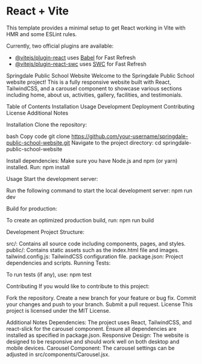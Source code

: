 # React + Vite

This template provides a minimal setup to get React working in Vite with HMR and some ESLint rules.

Currently, two official plugins are available:

- [@vitejs/plugin-react](https://github.com/vitejs/vite-plugin-react/blob/main/packages/plugin-react/README.md) uses [Babel](https://babeljs.io/) for Fast Refresh
- [@vitejs/plugin-react-swc](https://github.com/vitejs/vite-plugin-react-swc) uses [SWC](https://swc.rs/) for Fast Refresh


Springdale Public School Website
Welcome to the Springdale Public School website project! This is a fully responsive website built with React, TailwindCSS, and a carousel component to showcase various sections including home, about us, activities, gallery, facilities, and testimonials.

Table of Contents
Installation
Usage
Development
Deployment
Contributing
License
Additional Notes


Installation
Clone the repository:

bash
Copy code
git clone https://github.com/your-username/springdale-public-school-website.git
Navigate to the project directory:
cd springdale-public-school-website

Install dependencies:
Make sure you have Node.js and npm (or yarn) installed. Run:
npm install

Usage
Start the development server:

Run the following command to start the local development server:
npm run dev

Build for production:

To create an optimized production build, run:
npm run build

Development
Project Structure:

src/: Contains all source code including components, pages, and styles.
public/: Contains static assets such as the index.html file and images.
tailwind.config.js: TailwindCSS configuration file.
package.json: Project dependencies and scripts.
Running Tests:

To run tests (if any), use:
npm test

Contributing
If you would like to contribute to this project:

Fork the repository.
Create a new branch for your feature or bug fix.
Commit your changes and push to your branch.
Submit a pull request.
License
This project is licensed under the MIT License.

Additional Notes
Dependencies: The project uses React, TailwindCSS, and react-slick for the carousel component. Ensure all dependencies are installed as specified in package.json.
Responsive Design: The website is designed to be responsive and should work well on both desktop and mobile devices.
Carousel Component: The carousel settings can be adjusted in src/components/Carousel.jsx.